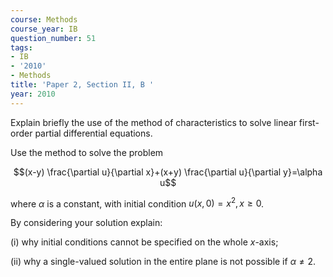 ```yaml
---
course: Methods
course_year: IB
question_number: 51
tags:
- IB
- '2010'
- Methods
title: 'Paper 2, Section II, B '
year: 2010
---
```




Explain briefly the use of the method of characteristics to solve linear first-order partial differential equations.

Use the method to solve the problem

$$(x-y) \frac{\partial u}{\partial x}+(x+y) \frac{\partial u}{\partial y}=\alpha u$$

where $\alpha$ is a constant, with initial condition $u(x, 0)=x^{2}, x \geqslant 0$.

By considering your solution explain:

(i) why initial conditions cannot be specified on the whole $x$-axis;

(ii) why a single-valued solution in the entire plane is not possible if $\alpha \neq 2$.